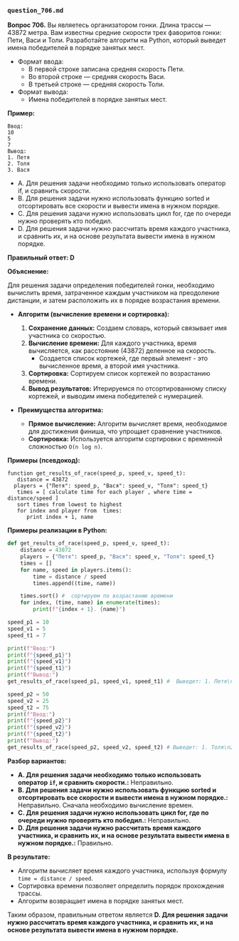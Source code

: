 ### `question_706.md`

**Вопрос 706.** Вы являетесь организатором гонки. Длина трассы — 43872 метра. Вам известны средние скорости трех фаворитов гонки: Пети, Васи и Толи. Разработайте алгоритм на Python, который выведет имена победителей в порядке занятых мест.

*  Формат ввода:
    *   В первой строке записана средняя скорость Пети.
    *  Во второй строке  — средняя скорость Васи.
    * В третьей строке — средняя скорость Толи.
*   Формат вывода:
    *   Имена победителей в порядке занятых мест.

**Пример:**
```
Ввод:
10
5
7
Вывод:
1. Петя
2. Толя
3. Вася
```

- A. Для решения задачи необходимо только использовать оператор if, и сравнить скорости.
- B. Для решения задачи нужно использовать функцию sorted и отсортировать все скорости и вывести имена в нужном порядке.
- C. Для решения задачи нужно использовать цикл for,  где по очереди нужно проверять кто победил.
- D. Для решения задачи нужно  рассчитать время каждого участника, и сравнить их, и на основе результата вывести имена в нужном порядке.

**Правильный ответ: D**

**Объяснение:**

Для решения задачи определения победителей гонки, необходимо вычислить время, затраченное каждым участником на преодоление дистанции, и затем расположить их в порядке возрастания времени.

*   **Алгоритм (вычисление времени и сортировка):**
    1. **Сохранение данных:**  Создаем словарь, который связывает  имя участника со скоростью.
    2.  **Вычисление времени:** Для каждого участника,  время  вычисляется, как расстояние (43872) деленное на скорость.
        * Создается  список кортежей, где первый элемент - это вычисленное время, а второй имя участника.
    3.   **Сортировка:** Сортируем список кортежей  по возрастанию времени.
    4.  **Вывод результатов:**  Итерируемся по отсортированному списку кортежей,  и выводим  имена победителей с нумерацией.

*   **Преимущества алгоритма:**
    *   **Прямое вычисление:** Алгоритм  вычисляет  время, необходимое для достижения  финиша, что упрощает сравнение участников.
    *   **Сортировка:** Используется алгоритм  сортировки с временной сложностью `O(n log n)`.

**Примеры (псевдокод):**
```
function get_results_of_race(speed_p, speed_v, speed_t):
   distance = 43872
  players = {"Петя": speed_p, "Вася": speed_v, "Толя": speed_t}
   times = [ calculate time for each player , where time = distance/speed ]
   sort times from lowest to highest
   for index and player from  times:
      print index + 1, name
```
**Примеры реализации в Python:**
```python
def get_results_of_race(speed_p, speed_v, speed_t):
    distance = 43872
    players = {"Петя": speed_p, "Вася": speed_v, "Толя": speed_t}
    times = []
    for name, speed in players.items():
        time = distance / speed
        times.append((time, name))

    times.sort() #  сортируем по возрастанию времени
    for index, (time, name) in enumerate(times):
        print(f"{index + 1}. {name}")

speed_p1 = 10
speed_v1 = 5
speed_t1 = 7

print(f"Ввод:")
print(f"{speed_p1}")
print(f"{speed_v1}")
print(f"{speed_t1}")
print(f"Вывод:")
get_results_of_race(speed_p1, speed_v1, speed_t1) #  Выведет: 1. Петя\n2. Толя\n3. Вася

speed_p2 = 50
speed_v2 = 25
speed_t2 = 75
print(f"Ввод:")
print(f"{speed_p2}")
print(f"{speed_v2}")
print(f"{speed_t2}")
print(f"Вывод:")
get_results_of_race(speed_p2, speed_v2, speed_t2) # Выведет: 1. Толя\n2. Петя\n3. Вася
```

**Разбор вариантов:**
*  **A. Для решения задачи необходимо только использовать оператор `if`, и сравнить скорости.:** Неправильно.
*  **B. Для решения задачи нужно использовать функцию sorted и отсортировать все скорости и вывести имена в нужном порядке.:** Неправильно. Сначала необходимо вычисление времен.
*   **C. Для решения задачи нужно использовать цикл for, где по очереди нужно проверять кто победил.:** Неправильно.
*   **D. Для решения задачи нужно  рассчитать время каждого участника, и сравнить их, и на основе результата вывести имена в нужном порядке.:** Правильно.

**В результате:**
*   Алгоритм вычисляет  время  каждого участника,  используя  формулу `time = distance / speed`.
*   Сортировка  времени позволяет  определить  порядок прохождения трассы.
*   Алгоритм  возвращает  имена  в порядке занятых мест.

Таким образом, правильным ответом является **D. Для решения задачи нужно  рассчитать время каждого участника, и сравнить их, и на основе результата вывести имена в нужном порядке.**
